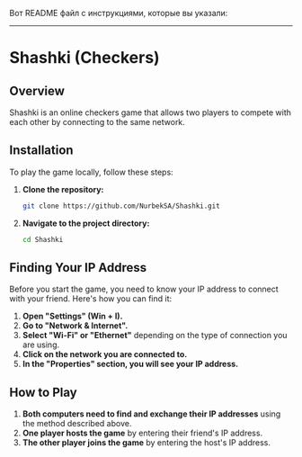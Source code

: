 Вот README файл с инструкциями, которые вы указали:

---

# Shashki (Checkers)

## Overview

Shashki is an online checkers game that allows two players to compete with each other by connecting to the same network.

## Installation

To play the game locally, follow these steps:

1. **Clone the repository:**
   ```bash
   git clone https://github.com/NurbekSA/Shashki.git
   ```
2. **Navigate to the project directory:**
   ```bash
   cd Shashki
   ```

## Finding Your IP Address

Before you start the game, you need to know your IP address to connect with your friend. Here's how you can find it:

1. **Open "Settings" (Win + I).**
2. **Go to "Network & Internet".**
3. **Select "Wi-Fi" or "Ethernet"** depending on the type of connection you are using.
4. **Click on the network you are connected to.**
5. **In the "Properties" section, you will see your IP address.**

## How to Play

1. **Both computers need to find and exchange their IP addresses** using the method described above.
2. **One player hosts the game** by entering their friend's IP address.
3. **The other player joins the game** by entering the host's IP address.

